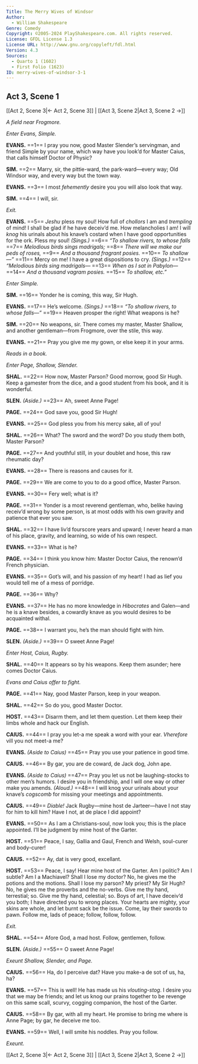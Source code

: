 ```yaml
---
Title: The Merry Wives of Windsor
Author: 
  - William Shakespeare
Genre: Comedy
Copyright: ©2005-2024 PlayShakespeare.com. All rights reserved.
License: GFDL License 1.3
License URL: http://www.gnu.org/copyleft/fdl.html
Version: 4.3
Sources:
  - Quarto 1 (1602)
  - First Folio (1623)
ID: merry-wives-of-windsor-3-1
---
```


## Act 3, Scene 1
[[Act 2, Scene 3|← Act 2, Scene 3]] | [[Act 3, Scene 2|Act 3, Scene 2 →]]

*A field near Frogmore.*

*Enter Evans, Simple.*

**EVANS.**
==1== I pray you now, good Master Slender’s servingman, and friend Simple by your name, which way have you look’d for Master Caius, that calls himself Doctor of Physic?

**SIM.**
==2== Marry, sir, the pittie-ward, the park-ward—every way; Old Windsor way, and every way but the town way.

**EVANS.**
==3== I most *fehemently* desire you you will also look that way.

**SIM.**
==4== I will, sir.

*Exit.*

**EVANS.**
==5== *Jeshu* pless my soul! How full of *chollors* I am and *trempling* of mind! I shall be glad if he have deceiv’d me. How melancholies I am! I will *knog* his urinals about his knave’s costard when I have good opportunities for the ork. Pless my soul!
*(Sings.)*
==6== *“To shallow rivers, to whose falls*
==7== *Melodious birds sings madrigals;*
==8== *There will we make our peds of roses,*
==9== *And a thousand fragrant posies.*
==10== *To shallow—”*
==11== Mercy on me! I have a great dispositions to cry.
*(Sings.)*
==12== *“Melodious birds sing madrigals⁠—*
==13== *When as I sat in Pabylon⁠—*
==14== *And a thousand vagram posies.*
==15== *To shallow, etc.”*

*Enter Simple.*

**SIM.**
==16== Yonder he is coming, this way, Sir Hugh.

**EVANS.**
==17== He’s welcome.
*(Sings.)*
==18== *“To shallow rivers, to whose falls—”*
==19== Heaven prosper the right! What weapons is he?

**SIM.**
==20== No weapons, sir. There comes my master, Master Shallow, and another gentleman—from Frogmore, over the stile, this way.

**EVANS.**
==21== Pray you give me my gown, or else keep it in your arms.

*Reads in a book.*

*Enter Page, Shallow, Slender.*

**SHAL.**
==22== How now, Master Parson? Good morrow, good Sir Hugh. Keep a gamester from the dice, and a good student from his book, and it is wonderful.

**SLEN.**
*(Aside.)*
==23== Ah, sweet Anne Page!

**PAGE.**
==24== God save you, good Sir Hugh!

**EVANS.**
==25== God pless you from his mercy sake, all of you!

**SHAL.**
==26== What? The sword and the word? Do you study them both, Master Parson?

**PAGE.**
==27== And youthful still, in your doublet and hose, this raw rheumatic day?

**EVANS.**
==28== There is reasons and causes for it.

**PAGE.**
==29== We are come to you to do a good office, Master Parson.

**EVANS.**
==30== Fery well; what is it?

**PAGE.**
==31== Yonder is a most reverend gentleman, who, belike having receiv’d wrong by some person, is at most odds with his own gravity and patience that ever you saw.

**SHAL.**
==32== I have liv’d fourscore years and upward; I never heard a man of his place, gravity, and learning, so wide of his own respect.

**EVANS.**
==33== What is he?

**PAGE.**
==34== I think you know him: Master Doctor Caius, the renown’d French physician.

**EVANS.**
==35== Got’s will, and his passion of my heart! I had as lief you would tell me of a mess of porridge.

**PAGE.**
==36== Why?

**EVANS.**
==37== He has no more knowledge in *Hibocrates* and Galen—and he is a knave besides, a cowardly knave as you would desires to be acquainted withal.

**PAGE.**
==38== I warrant you, he’s the man should fight with him.

**SLEN.**
*(Aside.)*
==39== O sweet Anne Page!

*Enter Host, Caius, Rugby.*

**SHAL.**
==40== It appears so by his weapons. Keep them asunder; here comes Doctor Caius.

*Evans and Caius offer to fight.*

**PAGE.**
==41== Nay, good Master Parson, keep in your weapon.

**SHAL.**
==42== So do you, good Master Doctor.

**HOST.**
==43== Disarm them, and let them question. Let them keep their limbs whole and hack our English.

**CAIUS.**
==44== I pray you let-a me speak a word with your ear. *Vherefore* vill you not meet-a me?

**EVANS.**
*(Aside to Caius)*
==45== Pray you use your patience in good time.

**CAIUS.**
==46== By gar, you are de coward, de Jack dog, John ape.

**EVANS.**
*(Aside to Caius)*
==47== Pray you let us not be laughing-stocks to other men’s humors. I desire you in friendship, and I will one way or other make you amends.
*(Aloud.)*
==48== I will knog your urinals about your knave’s *cogscomb* for missing your meetings and appointments.

**CAIUS.**
==49== *Diable!* Jack Rugby—mine host de Jarteer—have I not stay for him to kill him? Have I not, at de place I did appoint?

**EVANS.**
==50== As I am a Christians-soul, now look you; this is the place appointed. I’ll be judgment by mine host of the Garter.

**HOST.**
==51== Peace, I say, Gallia and Gaul, French and Welsh, soul-curer and body-curer!

**CAIUS.**
==52== Ay, dat is very good, excellant.

**HOST.**
==53== Peace, I say! Hear mine host of the Garter. Am I politic? Am I subtle? Am I a Machiavel? Shall I lose my doctor? No, he gives me the potions and the motions. Shall I lose my parson? My priest? My Sir Hugh? No, he gives me the proverbs and the no-verbs. Give me thy hand, terrestial; so. Give me thy hand, celestial; so. Boys of art, I have deceiv’d you both; I have directed you to wrong places. Your hearts are mighty, your skins are whole, and let burnt sack be the issue. Come, lay their swords to pawn. Follow me, lads of peace; follow, follow, follow.

*Exit.*

**SHAL.**
==54== Afore God, a mad host. Follow, gentlemen, follow.

**SLEN.**
*(Aside.)*
==55== O sweet Anne Page!

*Exeunt Shallow, Slender, and Page.*

**CAIUS.**
==56== Ha, do I perceive dat? Have you make-a de sot of us, ha, ha?

**EVANS.**
==57== This is well! He has made us his *vlouting-stog*. I desire you that we may be friends; and let us knog our prains together to be revenge on this same scall, scurvy, cogging companion, the host of the Garter.

**CAIUS.**
==58== By gar, with all my heart. He promise to bring me where is Anne Page; by gar, he deceive me too.

**EVANS.**
==59== Well, I will smite his noddles. Pray you follow.

*Exeunt.*

[[Act 2, Scene 3|← Act 2, Scene 3]] | [[Act 3, Scene 2|Act 3, Scene 2 →]]
